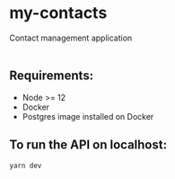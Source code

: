 # my-contacts
Contact management application
<br />
<br />
<h2>Requirements:</h2>
<ul>
  <li>Node >= 12</li> 
  <li>Docker</li>
  <li>Postgres image installed on Docker</li>
</ul>

<h2>To run the API on localhost:</h2>

<code>yarn dev</code>
